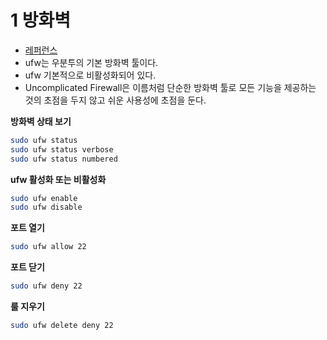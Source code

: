 # 1 방화벽

- [레퍼런스](https://ubuntu.com/server/docs/security-firewall)
- ufw는 우분투의 기본 방화벽 툴이다.
- ufw 기본적으로 비활성화되어 있다.
- Uncomplicated Firewall은 이름처럼 단순한 방화벽 툴로 모든 기능을 제공하는 것의 초점을 두지 않고 쉬운 사용성에 초점을 둔다.



**방화벽 상태 보기**

```bash
sudo ufw status
sudo ufw status verbose
sudo ufw status numbered
```



**ufw 활성화 또는 비활성화**

```bash
sudo ufw enable
sudo ufw disable
```



**포트 열기**

```bash
sudo ufw allow 22
```



**포트 닫기**

```bash
sudo ufw deny 22
```



**룰 지우기**

```bash
sudo ufw delete deny 22
```
